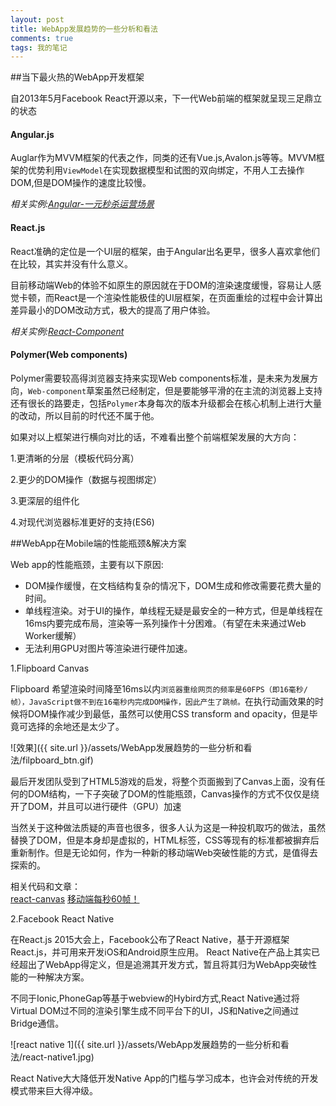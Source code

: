 ```yaml
---
layout: post
title: WebApp发展趋势的一些分析和看法
comments: true
tags: 我的笔记
---  
```


##当下最火热的WebApp开发框架   

自2013年5月Facebook React开源以来，下一代Web前端的框架就呈现三足鼎立的状态

#### Angular.js

Auglar作为MVVM框架的代表之作，同类的还有Vue.js,Avalon.js等等。MVVM框架的优势利用`ViewModel`在实现数据模型和试图的双向绑定，不用人工去操作DOM,但是DOM操作的速度比较慢。

*相关实例:[Angular-一元秒杀运营场景](https://github.com/devWayne/sk-ng)*

#### React.js

React准确的定位是一个UI层的框架，由于Angular出名更早，很多人喜欢拿他们在比较，其实并没有什么意义。   

目前移动端Web的体验不如原生的原因就在于DOM的渲染速度缓慢，容易让人感觉卡顿，而React是一个渲染性能极佳的UI层框架，在页面重绘的过程中会计算出差异最小的DOM改动方式，极大的提高了用户体验。

*相关实例:[React-Component](http://kylar.cn/mBase-doc/reactcomponent/)*   


#### Polymer(Web components)   

Polymer需要较高得浏览器支持来实现Web components标准，是未来为发展方向，`Web-component`草案虽然已经制定，但是要能够平滑的在主流的浏览器上支持还有很长的路要走，包括`Polymer`本身每次的版本升级都会在核心机制上进行大量的改动，所以目前的时代还不属于他。  

  
如果对以上框架进行横向对比的话，不难看出整个前端框架发展的大方向：

1.更清晰的分层（模板代码分离）   
   
2.更少的DOM操作（数据与视图绑定）   
   
3.更深层的组件化   

4.对现代浏览器标准更好的支持(ES6)      

##WebApp在Mobile端的性能瓶颈&解决方案

Web app的性能瓶颈，主要有以下原因:

* DOM操作缓慢，在文档结构复杂的情况下，DOM生成和修改需要花费大量的时间。
* 单线程渲染。对于UI的操作，单线程无疑是最安全的一种方式，但是单线程在16ms内要完成布局，渲染等一系列操作十分困难。（有望在未来通过Web Worker缓解）
* 无法利用GPU对图片等渲染进行硬件加速。

1.Flipboard Canvas

Flipboard 希望渲染时间降至16ms以内```浏览器重绘网页的频率是60FPS（即16毫秒/帧），JavaScript做不到在16毫秒内完成DOM操作，因此产生了跳帧。```在执行动画效果的时候将DOM操作减少到最低，虽然可以使用CSS transform and opacity，但是毕竟可选择的余地还是太少了。
   
![效果]({{ site.url }}/assets/WebApp发展趋势的一些分析和看法/filpboard_btn.gif)

最后开发团队受到了HTML5游戏的启发，将整个页面搬到了Canvas上面，没有任何的DOM结构，一下子突破了DOM的性能瓶颈，Canvas操作的方式不仅仅是绕开了DOM，并且可以进行硬件（GPU）加速

当然关于这种做法质疑的声音也很多，很多人认为这是一种投机取巧的做法，虽然替换了DOM，但是本身却是虚拟的，HTML标签，CSS等现有的标准都被摒弃后重新制作。但是无论如何，作为一种新的移动端Web突破性能的方式，是值得去探索的。   

相关代码和文章：   
[react-canvas](https://github.com/Flipboard/react-canvas)
[移动端每秒60帧！](http://engineering.flipboard.com/2015/02/mobile-web)  

2.Facebook React Native

在React.js 2015大会上，Facebook公布了React Native，基于开源框架React.js，并可用来开发iOS和Android原生应用。
React Native在产品上其实已经超出了WebApp得定义，但是追溯其开发方式，暂且将其归为WebApp突破性能的一种解决方案。   

不同于Ionic,PhoneGap等基于webview的Hybird方式,React Native通过将Virtual DOM过不同的渲染引擎生成不同平台下的UI，JS和Native之间通过Bridge通信。

![react native 1]({{ site.url }}/assets/WebApp发展趋势的一些分析和看法/react-native1.jpg)

 React Native大大降低开发Native App的门槛与学习成本，也许会对传统的开发模式带来巨大得冲级。
